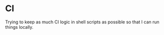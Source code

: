 # CI

Trying to keep as much CI logic in shell scripts as possible so that I can run
things locally.
